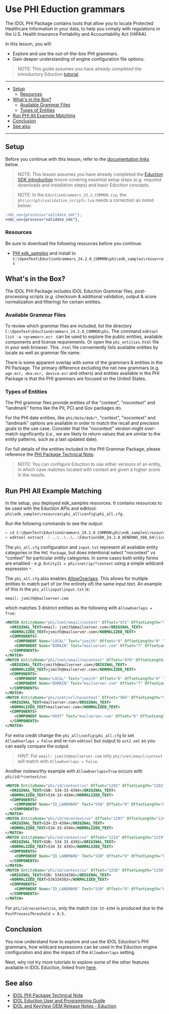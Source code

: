 # Use PHI Eduction grammars

The IDOL PHI Package contains tools that allow you to locate Protected Healthcare Information in your data, to help you comply with regulations in the U.S. Health Insurance Portability and Accountability Act (HIPAA).

In this lesson, you will:

- Explore and use the out-of-the-box PHI grammars.
- Gain deeper understanding of engine configuration file options.

> NOTE: This guide assumes you have already completed the introductory Eduction [tutorial](./introduction.md#eduction-sdk-introduction).

---

- [Setup](#setup)
  - [Resources](#resources)
- [What's in the Box?](#whats-in-the-box)
  - [Available Grammar Files](#available-grammar-files)
  - [Types of Entities](#types-of-entities)
- [Run PHI All Example Matching](#run-phi-all-example-matching)
- [Conclusion](#conclusion)
- [See also](#see-also)

---

## Setup

Before you continue with this lesson, refer to the [documentation links](#see-also) below.

> NOTE: This lesson assumes you have already completed the [Eduction SDK introduction](../eduction/introduction.md#eduction-sdk-introduction) lesson covering essential setup steps (*e.g.* required downloads and installation steps) and basic Eduction concepts.

> NOTE: In the `EductionGrammars_23.2_COMMON.zip`, the `phi\scripts\validation_scripts.lua` needs a correction as noted below:
```diff
-ndc_us={processs="validate_ndc"},
+ndc_us={process="validate_ndc"},
```

### Resources

Be sure to download the following resources before you continue:
- [PHI edk_samples](../../resources/eduction/phi/edk_samples) and install to `C:\OpenText\EductionGrammars_24.2.0_COMMON\phi\edk_samples\resources`

## What's in the Box?

The IDOL PHI Package includes IDOL Eduction Grammar files, post-processing scripts (*e.g.* checksum & additional validation, output & score normalization and filtering) for certain entities.

### Available Grammar Files

To review which grammar files are included, list the directory `C:\OpenText\EductionGrammars_24.2.0_COMMON\phi`. The command `edktool list -a <grammar>.ecr ` can be used to explore the public entities, available components and license requirements. Or open the `phi_entities.html` file in your web browser. This `.html` file conveniently lists available entities by locale as well as grammar file name.

There is some apparent overlap with some of the grammars & entities in the PII Package.  The primary difference excluding the net new grammars (e.g. `age.ecr, dea.ecr, device.ecr` and others) and entities available in the PHI Package is that the PHI grammars are focused on the United States.

### Types of Entities

The PHI grammar files provide entities of the "context", "nocontext" and "landmark" forms like the PII, PCI and Gov packages do.

For the PHI date entities, like `phi/date/dob/*`, "context", "nocontext" and "landmark" options are available in order to match the recall and precision goals to the use case. Consider that the "nocontext" version might over-match significantly (*i.e.*, we are likely to return values that are similar to the entity patterns, such as a last updated date).

For full details of the entities included in the PHI Grammar Package, please reference the [PHI Package Technical Note](https://www.microfocus.com/documentation/idol/IDOL_24_2/EductionGrammars_24.2_Documentation/PHI/Content/PHI/PHI_GrammarReference.htm).

> NOTE: You can configure Eduction to use either versions of an entity, in which case matches located with context are given a higher score in the results.

## Run PHI All Example Matching

In the setup, you deployed edk_samples resources.  It contains resources to be used with the Eduction APIs and edktool: `phi\edk_samples\resources\phi_all\config\phi_all.cfg`. 

Run the following commands to see the output:

```sh
> cd C:\OpenText\EductionGrammars_24.2.0_COMMON\phi\edk_samples\resources
> edktool extract -l ..\..\..\..\EductionSDK_24.2.0_WINDOWS_X86_64\licensekey.dat -c phi_all\config\phi_all.cfg -i phi_all\input\input.txt -o out.xml
```

The `phi_all.cfg` configuration and `input.txt` represent all available entity categories in the `PHI Package`, but does intentional select "nocontext" vs "context" for particular entity categories.  In some cases both entity forms are enabled - *e.g.* `Entity21 = phi/inet/ip/*context` using a simple wildcard expression `*`.

The `phi_all.cfg` also enables [AllowOverlaps](https://www.microfocus.com/documentation/idol/IDOL_24_2/EductionSDK_24.2_Documentation/Guides/html/Content/Configuration/Eduction/_EDU_AllowOverlaps.htm). This allows for multiple entities to match part of (or the entirety of) the same input text.  An example of this in the `phi_all\input\input.txt` is:
```
email: jsmith@mailserver.com
```
which matches 3 distinct entities as the following with `AllowOverlaps = True`:

```xml
<MATCH EntityName="phi/inet/email/context" Offset="972" OffsetLength="972" Score="1" NormalizedTextSize="21" NormalizedTextLength="21" OriginalTextSize="28" OriginalTextLength="28">
  <ORIGINAL_TEXT>email: jsmith@mailserver.com</ORIGINAL_TEXT>
  <NORMALIZED_TEXT>jsmith@mailserver.com</NORMALIZED_TEXT>
  <COMPONENTS>
    <COMPONENT Name="LOCAL" Text="jsmith" Offset="0" OffsetLength="0" TextSize="6" TextLength="6"/>
    <COMPONENT Name="DOMAIN" Text="mailserver.com" Offset="7" OffsetLength="7" TextSize="14" TextLength="14"/>
  </COMPONENTS>
</MATCH>
<MATCH EntityName="phi/inet/email/nocontext" Offset="979" OffsetLength="979" Score="1" NormalizedTextSize="21" NormalizedTextLength="21" OriginalTextSize="21" OriginalTextLength="21">
  <ORIGINAL_TEXT>jsmith@mailserver.com</ORIGINAL_TEXT>
  <NORMALIZED_TEXT>jsmith@mailserver.com</NORMALIZED_TEXT>
  <COMPONENTS>
    <COMPONENT Name="LOCAL" Text="jsmith" Offset="0" OffsetLength="0" TextSize="6" TextLength="6"/>
    <COMPONENT Name="DOMAIN" Text="mailserver.com" Offset="7" OffsetLength="7" TextSize="14" TextLength="14"/>
  </COMPONENTS>
</MATCH>
<MATCH EntityName="phi/inet/url/nocontext" Offset="986" OffsetLength="986" Score="1" NormalizedTextSize="14" NormalizedTextLength="14" OriginalTextSize="14" OriginalTextLength="14">
  <ORIGINAL_TEXT>mailserver.com</ORIGINAL_TEXT>
  <NORMALIZED_TEXT>mailserver.com</NORMALIZED_TEXT>
  <COMPONENTS>
    <COMPONENT Name="HOST" Text="mailserver.com" Offset="0" OffsetLength="0" TextSize="14" TextLength="14"/>
  </COMPONENTS>
</MATCH>
```

For extra credit change the `phi_all\config\phi_all.cfg` to set `AllowOverlaps = False` and re-run `edktool` but output to `out2.xml` so you can easily compare the output.
> HINT: For `email: jsmith@mailserver.com` only `phi/inet/email/context` will match with `AllowOverlaps = False`.

Another noteworthy example with `AllowOverlaps=True` occurs with `phi/id/*context/us`: 

```xml
<MATCH EntityName="phi/id/context/us" Offset="1202" OffsetLength="1202" Score="1" NormalizedTextSize="11" NormalizedTextLength="11" OriginalTextSize="16" OriginalTextLength="16">
  <ORIGINAL_TEXT>SSN: 534-33-4394</ORIGINAL_TEXT>
  <NORMALIZED_TEXT>534-33-4394</NORMALIZED_TEXT>
  <COMPONENTS>
    <COMPONENT Name="ID_LANDMARK" Text="SSN" Offset="0" OffsetLength="0" TextSize="3" TextLength="3"/>
  </COMPONENTS>
</MATCH>
<MATCH EntityName="phi/id/nocontext/us" Offset="1207" OffsetLength="1207" Score="0.5" NormalizedTextSize="11" NormalizedTextLength="11" OriginalTextSize="11" OriginalTextLength="11">
  <ORIGINAL_TEXT>534-33-4394</ORIGINAL_TEXT>
  <NORMALIZED_TEXT>534-33-4394</NORMALIZED_TEXT>
</MATCH>
<MATCH EntityName="phi/id/context/us" Offset="1219" OffsetLength="1219" Score="0.9" NormalizedTextSize="11" NormalizedTextLength="11" OriginalTextSize="16" OriginalTextLength="16">
  <ORIGINAL_TEXT>SSN: 534 33 4393</ORIGINAL_TEXT>
  <NORMALIZED_TEXT>534 33 4393</NORMALIZED_TEXT>
  <COMPONENTS>
    <COMPONENT Name="ID_LANDMARK" Text="SSN" Offset="0" OffsetLength="0" TextSize="3" TextLength="3"/>
  </COMPONENTS>
</MATCH>
<MATCH EntityName="phi/id/context/us" Offset="1236" OffsetLength="1236" Score="0.8" NormalizedTextSize="9" NormalizedTextLength="9" OriginalTextSize="14" OriginalTextLength="14">
  <ORIGINAL_TEXT>SSN: 534334392</ORIGINAL_TEXT>
  <NORMALIZED_TEXT>534334392</NORMALIZED_TEXT>
  <COMPONENTS>
    <COMPONENT Name="ID_LANDMARK" Text="SSN" Offset="0" OffsetLength="0" TextSize="3" TextLength="3"/>
  </COMPONENTS>
</MATCH>
```

For `phi/id/nocontext/us`, only the match `534-33-4394` is produced due to the `PostProcessThreshold = 0.5`.

## Conclusion

You now understand how to explore and use the IDOL Eduction's PHI grammars, how wildcard expressions can be used in the Eduction engine configuration and also the impact of the `AllowOverlaps` setting.

Next, why not try more tutorials to explore some of the other features available in IDOL Eduction, linked from [here](../eduction/README.md#capability-showcase).

## See also

- [IDOL PHI Package Technical Note](https://www.microfocus.com/documentation/idol/IDOL_24_2/EductionGrammars_24.2_Documentation/PHI/)
- [IDOL Eduction User and Programming Guide](https://www.microfocus.com/documentation/idol/IDOL_24_2/EductionSDK_24.2_Documentation/Guides/html/)
- [IDOL and KeyView OEM Release Notes - Eduction](https://www.microfocus.com/documentation/idol/IDOL_24_2/IDOLReleaseNotes_24.2_Documentation/idol/Content/SDKs/Eduction.htm)